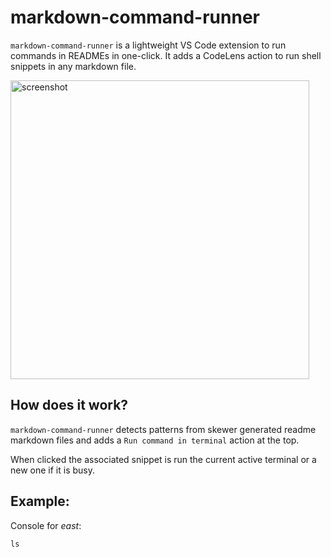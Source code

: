 # markdown-command-runner

`markdown-command-runner` is a lightweight VS Code extension to run commands in READMEs in one-click.
It adds a CodeLens action to run shell snippets in any markdown file.

<img width="478" alt="screenshot" src="https://user-images.githubusercontent.com/1406778/64465935-20934280-d163-11e9-8e0e-8dfd0f86fad3.png">

## How does it work?

`markdown-command-runner` detects patterns from skewer generated readme markdown files and adds
a `Run command in terminal` action at the top.

When clicked the associated snippet is run the current active terminal or a new one if it is busy.

## Example:


Console for _east_:

~~~ shell
ls
~~~





